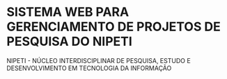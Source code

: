 # SISTEMA WEB PARA GERENCIAMENTO DE PROJETOS DE PESQUISA DO NIPETI

NIPETI - NÚCLEO INTERDISCIPLINAR DE PESQUISA, ESTUDO E DESENVOLVIMENTO EM TECNOLOGIA DA INFORMAÇÃO
